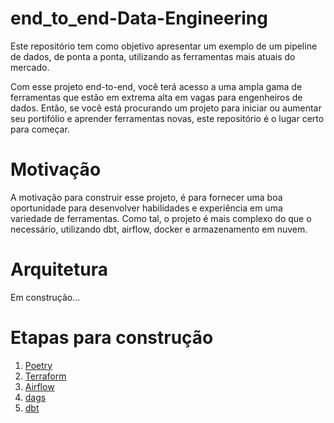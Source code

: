 # end_to_end-Data-Engineering

Este repositório tem como objetivo apresentar um exemplo de um pipeline de dados, de ponta a ponta, utilizando as ferramentas mais atuais do mercado.

Com esse projeto end-to-end, você terá acesso a uma ampla gama de ferramentas que estão em extrema alta em vagas para engenheiros de dados. Então, se você está procurando um projeto para iniciar ou aumentar seu portifólio e aprender ferramentas novas, este repositório é o lugar certo para começar.

# Motivação

A motivação para construir esse projeto, é para fornecer uma boa oportunidade para desenvolver habilidades e experiência em uma variedade de ferramentas. Como tal, o projeto é mais complexo do que o necessário, utilizando dbt, airflow, docker e armazenamento em nuvem.

# Arquitetura

Em construção...

# Etapas para construção

1. [Poetry](instrucoes/poetry.md)
2. [Terraform](instrucoes/terraform.md)
3. [Airflow](instrucoes/docker_airflow.md)
4. [dags](instrucoes/dags.md)
5. [dbt](instrucoes/dbt.md)
